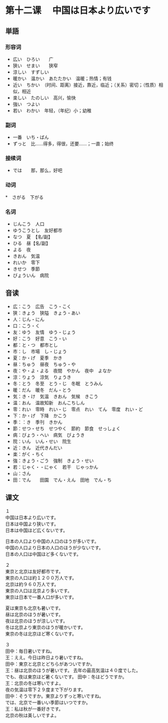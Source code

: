 # 第十二课 　中国は日本より広いです

## 単語

### 形容词

* 広い　ひろい　　广
* 狭い　せまい　　狭窄
* 涼しい　すずしい
* 暖かい　温かい　あたたかい　温暖；热情；有钱
* 近い　ちかい　（时间、距离）接近，靠近，临近；（关系）密切；（性质）相似，相近
* 楽しい　たのしい　高兴，愉快
* 強い　つよい
* 若い　わかい　年轻，（年纪）小；幼稚

### 副词

* 一番　いち・ばん
* ずっと　比……得多，得很，还要……；一直；始终

### 接续词

* では　　那，那么，好吧

### 动词

*　さがる　下がる

### 名词

* じんこう　人口
* ゆうこうとし　友好都市
* なつ　夏　【名/副】
* ひる　昼【名/副】
* よる　夜
* きおん　気温
* れいか　零下
* きせつ　季節
* びょういん　病院

## 音读

* 広：こう　広告　こう・こく
* 狭：きょう　狭隘　きょう・あい
* 人：じん・にん
* 口：こう・く
* 友：ゆう　友情　ゆう・じょう
* 好：こう　好意　こう・い
* 都：と・つ　都市とし
* 市：し　市場　し・じょう
* 夏：か・げ　夏季　かき
* 昼：ちゅう　昼夜　ちゅう・や
* 夜：や・よ・よる　夜間　やかん　夜中　よなか
* 涼：りょう　涼気　りょうき
* 冬：とう　冬至　とう・じ　冬眠　とうみん
* 暖：だん　暖冬　だん・とう
* 気：き・け　気温　きおん　気候　きこう
* 温：おん　温故知新　おんこちしん
* 零：れい　零時　れい・じ　零点　れい　てん　零度　れい・ど
* 下：か・げ　下降　かこう
* 季：：き　季刊　きかん
* 節：せつ・せち　せつやく　節約　節食　せっしょく
* 病：びょう・へい　病気　びょうき
* 院：いん　いん・せい　院生
* 近：きん　近代きんだい
* 楽：がく・ちく
* 強：きょう・ごう　強制　きょう・せい
* 若：じゃく・・にゃく　若干　じゃっかん
* 山：さん
* 田：でん　　田園　でん・えん　田地　でん・ち
  
## 课文

１  
中国は日本より広いです。  
日本は中国より狭いです。  
日本は中国ほど広くないです。  
  
日本の人口より中国の人口のほうが多いです。  
中国の人口より日本の人口のほうが少ないです。  
日本の人口は中国ほど多くないです。  
  
２  
東京と北京は友好都市です。  
東京の人口は約１２００万人です。  
北京は約９６０万人です。  
東京の人口は北京より多いです。  
東京は日本で一番人口が多いです。  
  
夏は東京も北京も暑いです。  
昼は北京のほうが暑いです。  
夜は北京のほうが涼しいです。  
冬は北京より東京のほうが暖かいです。  
東京の冬は北京ほど寒くないです。  

３  
田中：毎日暑いですね。  
王：ええ。今日は昨日より暑いですね。  
田中：東京と北京とどちらがあついですか。  
王：昼は北京のほうが暑いです。
        去年の最高気温は４０度でした。  
        でも、夜は東京ほど暑くないです。
田中：冬はどうですか。  
王：北京の冬は寒いですよ。  
        夜の気温は零下２９度まで下がります。  
田中：そうですか。東京よりずっと寒いですね。  
            では、北京で一番いい季節はいつですか。  
王：私は秋が一番好きです。  
        北京の秋は美しいですよ。  
